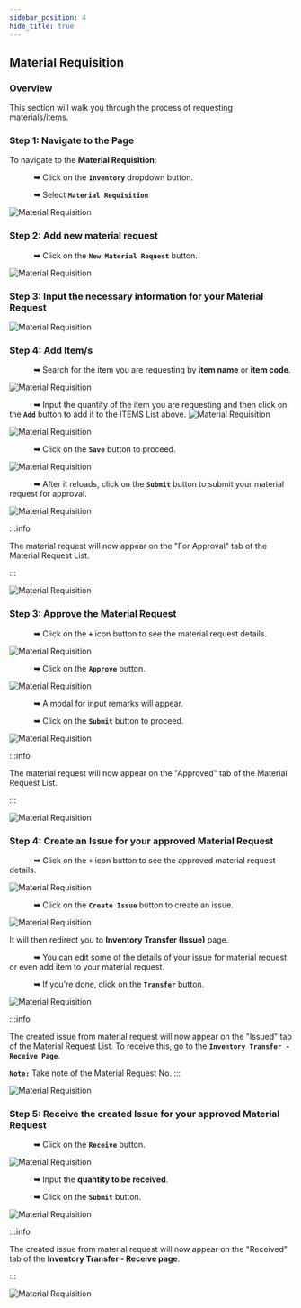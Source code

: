 ```yaml
---
sidebar_position: 4
hide_title: true
---
```


## Material Requisition

### Overview

<div class="justify-text">
This section will walk you through the process of requesting materials/items.
</div>

### Step 1: Navigate to the Page

To navigate to the **Material Requisition**:

&nbsp;&nbsp;&nbsp;&nbsp;&nbsp;&nbsp;&nbsp;&nbsp;&nbsp;&nbsp;&nbsp;**➥** Click on the **`Inventory`** dropdown button.

&nbsp;&nbsp;&nbsp;&nbsp;&nbsp;&nbsp;&nbsp;&nbsp;&nbsp;&nbsp;&nbsp;**➥** Select **`Material Requisition`**


![Material Requisition](../img/inventory-MR-1.png)

### Step 2: Add new material request

&nbsp;&nbsp;&nbsp;&nbsp;&nbsp;&nbsp;&nbsp;&nbsp;&nbsp;&nbsp;&nbsp;**➥** Click on the **`New Material Request`** button.

![Material Requisition](../img/inventory-MR-2.png)

### Step 3: Input the necessary information for your Material Request

![Material Requisition](../img/inventory-MR-3.png)

### Step 4: Add Item/s

&nbsp;&nbsp;&nbsp;&nbsp;&nbsp;&nbsp;&nbsp;&nbsp;&nbsp;&nbsp;&nbsp;**➥** Search for the item you are requesting by **item name** or **item code**.

![Material Requisition](../img/inventory-MR-4.png)

&nbsp;&nbsp;&nbsp;&nbsp;&nbsp;&nbsp;&nbsp;&nbsp;&nbsp;&nbsp;&nbsp;**➥** Input the quantity of the item you are requesting and then click on the **`Add`** button to add it to the ITEMS List above.
![Material Requisition](../img/inventory-MR-5.png)

![Material Requisition](../img/inventory-MR-6.png)

&nbsp;&nbsp;&nbsp;&nbsp;&nbsp;&nbsp;&nbsp;&nbsp;&nbsp;&nbsp;&nbsp;**➥** Click on the **`Save`** button to proceed.

![Material Requisition](../img/inventory-MR-7.png)

&nbsp;&nbsp;&nbsp;&nbsp;&nbsp;&nbsp;&nbsp;&nbsp;&nbsp;&nbsp;&nbsp;**➥** After it reloads, click on the **`Submit`** button to submit your material request for approval.
 
![Material Requisition](../img/inventory-MR-8.png)

:::info

The material request will now appear on the "For Approval" tab of the Material Request List.

:::

![Material Requisition](../img/inventory-MR-9.png)

### Step 3: Approve the Material Request

&nbsp;&nbsp;&nbsp;&nbsp;&nbsp;&nbsp;&nbsp;&nbsp;&nbsp;&nbsp;&nbsp;**➥** Click on the **`+`** icon button to see the material request details.

![Material Requisition](../img/inventory-MR-10.png)

&nbsp;&nbsp;&nbsp;&nbsp;&nbsp;&nbsp;&nbsp;&nbsp;&nbsp;&nbsp;&nbsp;**➥** Click on the **`Approve`** button.

![Material Requisition](../img/inventory-MR-11.png)

&nbsp;&nbsp;&nbsp;&nbsp;&nbsp;&nbsp;&nbsp;&nbsp;&nbsp;&nbsp;&nbsp;**➥** A modal for input remarks will appear. 

&nbsp;&nbsp;&nbsp;&nbsp;&nbsp;&nbsp;&nbsp;&nbsp;&nbsp;&nbsp;&nbsp;**➥** Click on the **`Submit`** button to proceed.

![Material Requisition](../img/inventory-MR-12.png)

:::info

The material request will now appear on the "Approved" tab of the Material Request List.

:::

![Material Requisition](../img/inventory-MR-13.png)

### Step 4: Create an Issue for your approved Material Request

&nbsp;&nbsp;&nbsp;&nbsp;&nbsp;&nbsp;&nbsp;&nbsp;&nbsp;&nbsp;&nbsp;**➥** Click on the **`+`** icon button to see the approved material request details.

![Material Requisition](../img/inventory-MR-14.png)

&nbsp;&nbsp;&nbsp;&nbsp;&nbsp;&nbsp;&nbsp;&nbsp;&nbsp;&nbsp;&nbsp;**➥** Click on the **`Create Issue`** button to create an issue.

![Material Requisition](../img/inventory-MR-15.png)

It will then redirect you to **Inventory Transfer (Issue)** page.

&nbsp;&nbsp;&nbsp;&nbsp;&nbsp;&nbsp;&nbsp;&nbsp;&nbsp;&nbsp;&nbsp;**➥** You can edit some of the details of your issue for material request or even add item to your material request. 

&nbsp;&nbsp;&nbsp;&nbsp;&nbsp;&nbsp;&nbsp;&nbsp;&nbsp;&nbsp;&nbsp;**➥** If you're done, click on the **`Transfer`** button.

![Material Requisition](../img/inventory-MR-16.png)

:::info

The created issue from material request will now appear on the "Issued" tab of the Material Request List.
To receive this, go to the **`Inventory Transfer - Receive Page`**.

**`Note:`** Take note of the Material Request No.
:::

![Material Requisition](../img/inventory-MR-17.png)


### Step 5: Receive the created Issue for your approved Material Request


&nbsp;&nbsp;&nbsp;&nbsp;&nbsp;&nbsp;&nbsp;&nbsp;&nbsp;&nbsp;&nbsp;**➥** Click on the **`Receive`** button.

![Material Requisition](../img/inventory-MR-18.png)

&nbsp;&nbsp;&nbsp;&nbsp;&nbsp;&nbsp;&nbsp;&nbsp;&nbsp;&nbsp;&nbsp;**➥** Input the **quantity to be received**.

&nbsp;&nbsp;&nbsp;&nbsp;&nbsp;&nbsp;&nbsp;&nbsp;&nbsp;&nbsp;&nbsp;**➥** Click on the **`Submit`** button.

![Material Requisition](../img/inventory-MR-19.png)

:::info

The created issue from material request will now appear on the "Received" tab of the **Inventory Transfer - Receive page**.

:::

![Material Requisition](../img/inventory-MR-20.png)

